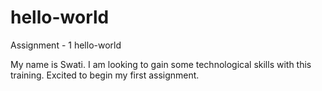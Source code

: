 # hello-world

Assignment - 1 hello-world

My name is Swati. I am looking to gain some technological skills with this training.
Excited to begin my first assignment.

